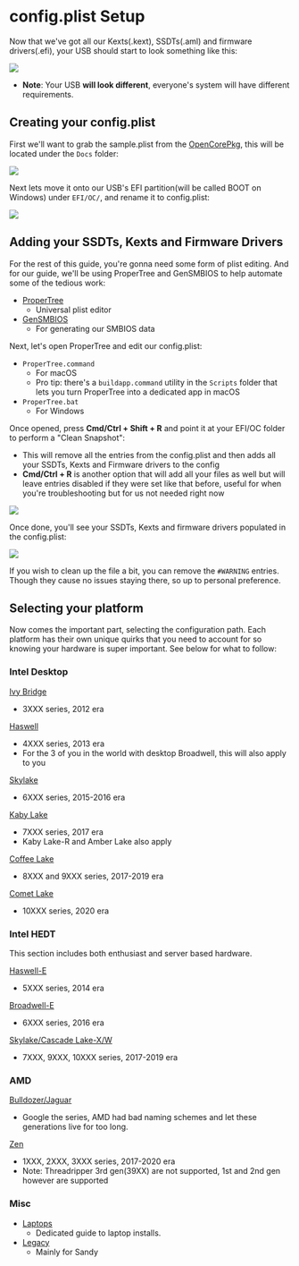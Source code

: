 # config.plist Setup

Now that we've got all our Kexts(.kext), SSDTs(.aml) and firmware drivers(.efi), your USB should start to look something like this:

![](/images/config/config-universal/almost-done.png)

* **Note**: Your USB **will look different**, everyone's system will have different requirements.

## Creating your config.plist

First we'll want to grab the sample.plist from the [OpenCorePkg](https://github.com/acidanthera/OpenCorePkg/releases), this will be located under the `Docs` folder:

![](/images/config/config-universal/sample-location.png)

Next lets move it onto our USB's EFI partition(will be called BOOT on Windows) under `EFI/OC/`, and rename it to config.plist:

![](/images/config/config-universal/renamed.png)

## Adding your SSDTs, Kexts and Firmware Drivers

For the rest of this guide, you're gonna need some form of plist editing. And for our guide, we'll be using ProperTree and GenSMBIOS to help automate some of the tedious work:

* [ProperTree](https://github.com/corpnewt/ProperTree)
  * Universal plist editor
* [GenSMBIOS](https://github.com/corpnewt/GenSMBIOS)
  * For generating our SMBIOS data

Next, let's open ProperTree and edit our config.plist:

* `ProperTree.command`
  * For macOS
  * Pro tip: there's a `buildapp.command` utility in the `Scripts` folder that lets you turn ProperTree into a dedicated app in macOS
* `ProperTree.bat`
  * For Windows

Once opened, press **Cmd/Ctrl + Shift + R** and point it at your EFI/OC folder to perform a "Clean Snapshot":

* This will remove all the entries from the config.plist and then adds all your SSDTs, Kexts and Firmware drivers to the config
* **Cmd/Ctrl + R** is another option that will add all your files as well but will leave entries disabled if they were set like that before, useful for when you're troubleshooting but for us not needed right now

![](/images/config/config-universal/before-snapshot.png)

Once done, you'll see your SSDTs, Kexts and firmware drivers populated in the config.plist:

![](/images/config/config-universal/after-snapshot.png)

If you wish to clean up the file a bit, you can remove the `#WARNING` entries. Though they cause no issues staying there, so up to personal preference.

## Selecting your platform

Now comes the important part, selecting the configuration path. Each platform has their own unique quirks that you need to account for so knowing your hardware is super important. See below for what to follow:

### Intel Desktop

[Ivy Bridge](/config.plist/ivy-bridge.md)

* 3XXX series, 2012 era

[Haswell](/config.plist/haswell.md)

* 4XXX series, 2013 era
* For the 3 of you in the world with desktop Broadwell, this will also apply to you

[Skylake](/config.plist/skylake.md)

* 6XXX series, 2015-2016 era

[Kaby Lake](/config.plist/kaby-lake.md)

* 7XXX series, 2017 era
* Kaby Lake-R and Amber Lake also apply

[Coffee Lake](/config.plist/coffee-lake.md)

* 8XXX and 9XXX series, 2017-2019 era

[Comet Lake](/config.plist/icelake.md)

* 10XXX series, 2020 era

### Intel HEDT

This section includes both enthusiast and server based hardware.

[Haswell-E](/config-HEDT/haswell-e.md)

* 5XXX series, 2014 era

[Broadwell-E](/config-HEDT/broadwell-e.md)

* 6XXX series, 2016 era

[Skylake/Cascade Lake-X/W](/config-HEDT/skylake-x.md)

* 7XXX, 9XXX, 10XXX series, 2017-2019 era

### AMD

[Bulldozer/Jaguar](AMD/fx.md)

* Google the series, AMD had bad naming schemes and let these generations live for too long.

[Zen](AMD/zen.md)

* 1XXX, 2XXX, 3XXX series, 2017-2020 era
* Note: Threadripper 3rd gen(39XX) are not supported, 1st and 2nd gen however are supported

### Misc

* [Laptops](https://dortania.github.io/vanilla-laptop-guide/)
  * Dedicated guide to laptop installs.
* [Legacy](https://github.com/dortania/OpenCore-Desktop-Guide/blob/master/config.plist/legacy.md)
  * Mainly for Sandy
